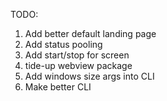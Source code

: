 TODO:

1. Add better default landing page
2. Add status pooling
3. Add start/stop for screen
4. tide-up webview package
5. Add windows size args into CLI
6. Make better CLI